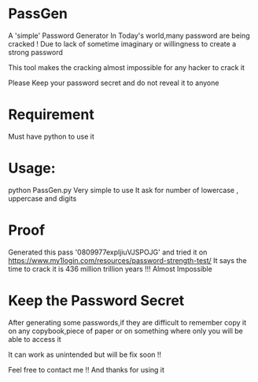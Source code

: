 # PassGen
A 'simple' Password Generator
In Today's world,many password are being cracked ! Due to lack of sometime imaginary or willingness to create a strong password

This tool makes the cracking almost impossible for any hacker to crack it

Please Keep your password secret and do not reveal it to anyone 

# Requirement 
Must have python to use it

# Usage:
python PassGen.py
Very simple to use
It ask for number of lowercase , uppercase and digits

# Proof
Generated this pass '0809977expljiuVJSPOJG' and tried it on https://www.my1login.com/resources/password-strength-test/
It says the time to crack it is 436 million trillion years !!!
Almost Impossible 

# Keep the Password Secret
After generating some passwords,if they are difficult to remember copy it on any copybook,piece of paper or on something where only you will be able to access it 



It can work as unintended but will be fix soon !!


Feel free to contact me !!
And thanks for using it 
